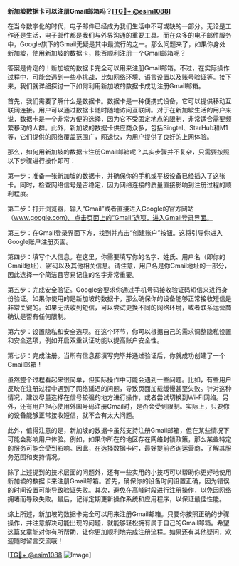 **新加坡数据卡可以注册Gmail邮箱吗？[[TG💪+ @esim1088](https://t.me/s/esim1088)]**

在当今数字化的时代，电子邮件已经成为我们生活中不可或缺的一部分。无论是工作还是生活，电子邮件都是我们与外界沟通的重要工具。而在众多的电子邮件服务中，Google旗下的Gmail无疑是其中最流行的之一。那么问题来了，如果你身处新加坡，使用新加坡的数据卡，能否顺利注册一个Gmail邮箱呢？

答案是肯定的！新加坡的数据卡完全可以用来注册Gmail邮箱。不过，在实际操作过程中，可能会遇到一些小挑战，比如网络环境、语言设置以及账号验证等。接下来，我们就详细探讨一下如何利用新加坡的数据卡成功注册Gmail邮箱。

首先，我们需要了解什么是数据卡。数据卡是一种便携式设备，它可以提供移动互联网连接。用户可以通过数据卡随时随地访问互联网。对于在新加坡生活的用户来说，数据卡是一个非常方便的选择，因为它不受固定地点的限制，非常适合需要频繁移动的人群。此外，新加坡的数据卡供应商众多，包括Singtel、StarHub和M1等，它们提供的网络覆盖范围广，网速快，为用户提供了良好的上网体验。

那么，如何用新加坡的数据卡注册Gmail邮箱呢？其实步骤并不复杂，只需要按照以下步骤进行操作即可：

第一步：准备一张新加坡的数据卡，并确保你的手机或平板设备已经插入了这张卡。同时，检查网络信号是否稳定，因为网络连接的质量直接影响到注册过程的顺利程度。

第二步：打开浏览器，输入“Gmail”或者直接进入Google的官方网站（www.google.com）。点击页面上的“Gmail”选项，进入Gmail登录界面。

第三步：在Gmail登录界面下方，找到并点击“创建账户”按钮。这将引导你进入Google账户注册页面。

第四步：填写个人信息。在这里，你需要填写你的名字、姓氏、用户名（即你的Gmail地址）、密码以及其他相关信息。请注意，用户名是你Gmail地址的一部分，因此选择一个简洁且容易记住的名字非常重要。

第五步：完成安全验证。Google会要求你通过手机号码接收验证码短信来进行身份验证。如果你使用的是新加坡的数据卡，那么确保你的设备能够正常接收短信是非常关键的。如果无法收到短信，可以尝试更换不同的网络环境，或者联系运营商确认是否有任何限制。

第六步：设置隐私和安全选项。在这个环节，你可以根据自己的需求调整隐私设置和安全选项，例如开启双重认证功能以提高账户安全性。

第七步：完成注册。当所有信息都填写完毕并通过验证后，你就成功创建了一个Gmail邮箱！

虽然整个过程看起来很简单，但实际操作中可能会遇到一些问题。比如，有些用户反映在注册过程中遇到了网络延迟的问题，导致页面加载缓慢甚至失败。针对这种情况，建议尽量选择在信号较强的地方进行操作，或者尝试切换到Wi-Fi网络。另外，还有用户担心使用外国号码注册Gmail时，是否会受到限制。实际上，只要你的设备能够正常接收短信，就不会有太大问题。

此外，值得注意的是，新加坡的数据卡虽然支持注册Gmail邮箱，但在某些情况下可能会影响用户体验。例如，如果你所在的地区存在网络封锁政策，那么某些特定的服务可能会受到影响。因此，在选择数据卡时，最好提前咨询运营商，了解其服务范围和支持情况。

除了上述提到的技术层面的问题外，还有一些实用的小技巧可以帮助你更好地使用新加坡的数据卡来注册Gmail邮箱。首先，确保你的设备时间设置正确，因为错误的时间设置可能导致验证失败。其次，避免在高峰时段进行注册操作，以免因网络拥堵而导致失败。最后，记得定期更新操作系统和应用程序，以保证最佳性能。

综上所述，新加坡的数据卡完全可以用来注册Gmail邮箱。只要你按照正确的步骤操作，并注意解决可能出现的问题，就能够轻松拥有属于自己的Gmail邮箱。希望这篇文章能对你有所帮助，让你更加顺利地完成注册流程。如果还有其他疑问，欢迎随时留言交流哦！

[[TG💪+ @esim1088](https://t.me/s/esim1088) ![Image](https://i.postimg.cc/4NQfJmqS/Snipaste-2025-05-13-00-14-12.png)]